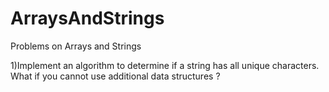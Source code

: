 # ArraysAndStrings
Problems on Arrays and Strings

1)Implement an algorithm to determine if a string has all unique characters. What if you cannot use additional data structures ?
